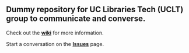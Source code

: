 
## Dummy repository for UC Libraries Tech (UCLT) group to communicate and converse.

Check out the **[wiki](https://github.com/UCLT/main/wiki)** for more information.

Start a conversation on the **[Issues](https://github.com/UCLT/main/issues)** page.
